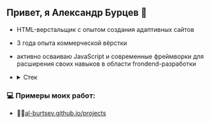 ## Привет, я Александр Бурцев 👋

* HTML-верстальщик с опытом создания адаптивных сайтов
* 3 года опыта коммерческой вёрстки
* активно осваиваю JavaScript и современные фреймворки для расширения своих навыков в области frondend-разработки

* <details>
  <summary>Стек</summary>

  - HTML (HTML5)
  - CSS (CSS3), Sass (SCSS), Animations
  - JavaScript, jQuery, TypeScript
  - React
  - Gulp, Vite, Webpack
  - Git (GitHub, GitLab)
  - Figma, Adobe Photoshop

  </details>


### 💻 Примеры моих работ:
- 👨‍💻<a href="https://al-burtsev.github.io/projects/" target="_blank">al-burtsev.github.io/projects</a>
